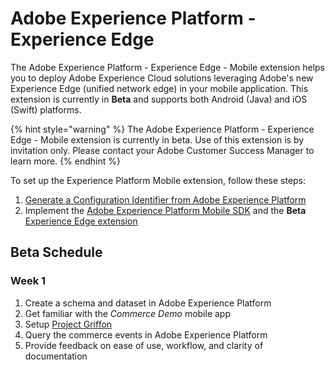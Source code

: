 # Adobe Experience Platform - Experience Edge

The Adobe Experience Platform - Experience Edge - Mobile extension helps you to deploy Adobe Experience Cloud solutions leveraging Adobe's new Experience Edge \(unified network edge\) in your mobile application. This extension is currently in **Beta** and supports both Android \(Java\) and iOS \(Swift\) platforms.

{% hint style="warning" %}
The Adobe Experience Platform - Experience Edge - Mobile extension is currently in beta. Use of this extension is by invitation only. Please contact your Adobe Customer Success Manager to learn more.
{% endhint %}

To set up the Experience Platform Mobile extension, follow these steps:

1. [Generate a Configuration Identifier from Adobe Experience Platform](experience-platform-setup.md)
2. Implement the [Adobe Experience Platform Mobile SDK](../../) and the **Beta** [Experience Edge extension](set-up-the-sdk.md)

## Beta Schedule

### Week 1

1. Create a schema and dataset in Adobe Experience Platform
2. Get familiar with the _Commerce Demo_ mobile app
3. Setup [Project Griffon](../project-griffon/)
4. Query the commerce events in Adobe Experience Platform
5. Provide feedback on ease of use, workflow, and clarity of documentation

